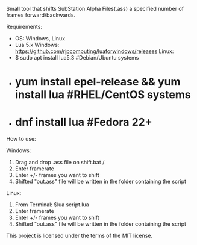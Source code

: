 Small tool that shifts SubStation Alpha Files(.ass) a specified number of frames forward/backwards.

Requirements: 
- OS: Windows, Linux
- Lua 5.x 
Windows: https://github.com/rjpcomputing/luaforwindows/releases
Linux:
- $ sudo apt install lua5.3	                		#Debian/Ubuntu systems 
- # yum install epel-release && yum install lua		#RHEL/CentOS systems 
- # dnf install lua		                			#Fedora 22+

How to use:

Windows:
1. Drag and drop .ass file on shift.bat / 
2. Enter framerate
3. Enter +/- frames you want to shift
4. Shifted "out.ass" file will be written in the folder containing the script

Linux:
1. From Terminal: $lua script.lua <subtitle file>
2. Enter framerate
3. Enter +/- frames you want to shift
4. Shifted "out.ass" file will be written in the folder containing the script

This project is licensed under the terms of the MIT license.
